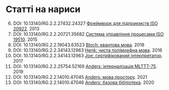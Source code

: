 
# Статті на нариси

6. DOI: 10.13140/RG.2.2.27432.24327 <a href="https://n2o.dev/ua/books/vol.2/index.html">Фреймворк для підприємств ISO 20922</a>. 2013
7. DOI: 10.13140/RG.2.2.20721.35682 <a href="https://n2o.dev/ua/books/vol.3/index.html">Система управління процесами ISO 19510</a>. 2015
8. DOI: 10.13140/RG.2.2.19043.63523 <a href="https://axiosis.github.io/articles/bloch/quantum.pdf">Bloch: квантова мова</a>. 2018
9. DOI: 10.13140/RG.2.2.34143.12963 <a href="https://axiosis.github.io/articles/henk/pts_ua.pdf">Henk: чиста полiморфна мова</a>. 2016
9. DOI: 10.13140/RG.2.2.34143.12963 <a href="https://axiosis.github.io/articles/joe/joe_ua.pdf">Joe: сертифікований інтерпретатор</a>. 2017
10. DOI: 10.13140/RG.2.2.25754.52169 <a href="https://axiosis.github.io/articles/per/anno_ua.pdf">Anders: інтерналізація MLTTT-75</a>. 2019
11. DOI: 10.13140/RG.2.2.14010.47045 <a href="https://axiosis.github.io/articles/anders/anders.pdf">Anders: мова простору</a>. 2021
11. DOI: 10.13140/RG.2.2.14010.47046 <a href="https://axiosis.github.io/articles/holib/holib.pdf">Anders: базова бібліотека</a>. 2020

